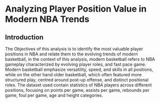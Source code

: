 # Analyzing Player Position Value in Modern NBA Trends
## Introduction

The Objectives of this analysis is to identify the most valuable player positions in NBA and relate them to the evolving trends of modern basketball, in the context of this analysis, modern basketball refers to NBA gameplay characterized by evolving player roles, and fast pace game. Modern basketball emphasize versatility, speed, and skills in all positions, while on the other hand older basketball, which often featured more structured play, centred around post-up offense, and distinct positional roles. The dataset used contain statistics of NBA players across different positions, focusing on points per game, assists per game, rebounds per game, foul per game, age and height categories. 